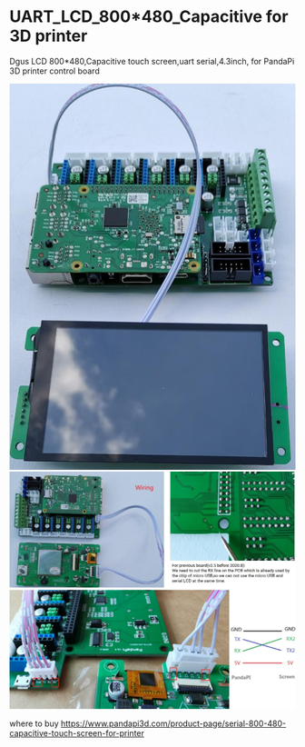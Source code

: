 # UART_LCD_800*480_Capacitive for 3D printer
Dgus LCD 800*480,Capacitive touch screen,uart serial,4.3inch, for PandaPi 3D printer control board

![Opensource](https://raw.githubusercontent.com/markniu/doc_test/master/imges/34552.jpg)
![Opensource](https://raw.githubusercontent.com/markniu/doc_test/master/imges/134413.jpg)

where to buy https://www.pandapi3d.com/product-page/serial-800-480-capacitive-touch-screen-for-printer
